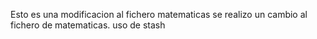 
Esto es una modificacion al fichero matematicas
se realizo un cambio al fichero de matematicas.
uso de stash
